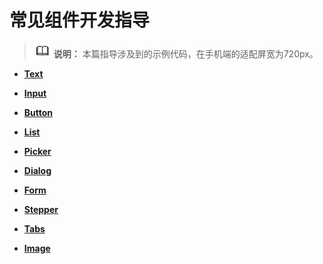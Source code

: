 # 常见组件开发指导

> ![icon-note.gif](public_sys-resources/icon-note.gif) **说明：**
> 本篇指导涉及到的示例代码，在手机端的适配屏宽为720px。


- **[Text](ui-js-components-text.md)**

- **[Input](ui-js-components-input.md)**

- **[Button](ui-js-components-button.md)**

- **[List](ui-js-components-list.md)**

- **[Picker](ui-js-components-picker.md)**

- **[Dialog](ui-js-components-dialog.md)**

- **[Form](ui-js-components-form.md)**

- **[Stepper](ui-js-components-stepper.md)**

- **[Tabs](ui-js-component-tabs.md)**

- **[Image](ui-js-components-images.md)**